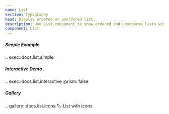 ```yaml
---
name: List
section: Typography
head: Display ordered or unordered list.
description: Use List component to show ordered and unordered lists with icon support.
component: List
---
```


##### Simple Example

.. exec::docs.list.simple

##### Interactive Demo

.. exec::docs.list.interactive
    :prism: false

##### Gallery

.. gallery::docs.list.icons
    :label: List with icons
